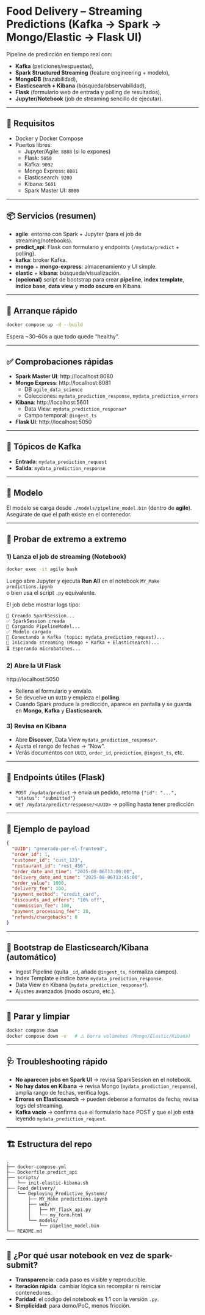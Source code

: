 # Food Delivery – Streaming Predictions (Kafka → Spark → Mongo/Elastic → Flask UI)

Pipeline de predicción en tiempo real con:
- **Kafka** (peticiones/respuestas),
- **Spark Structured Streaming** (feature engineering + modelo),
- **MongoDB** (trazabilidad),
- **Elasticsearch + Kibana** (búsqueda/observabilidad),
- **Flask** (formulario web de entrada y polling de resultados),
- **Jupyter/Notebook** (job de streaming sencillo de ejecutar).

---

## 🧱 Requisitos

- Docker y Docker Compose
- Puertos libres:
  - Jupyter/Agile: `8888` (si lo expones)
  - Flask: `5050`
  - Kafka: `9092`
  - Mongo Express: `8081`
  - Elasticsearch: `9200`
  - Kibana: `5601`
  - Spark Master UI: `8080`

---

## 📦 Servicios (resumen)

- **agile**: entorno con Spark + Jupyter (para el job de streaming/notebooks).
- **predict_api**: Flask con formulario y endpoints (`/mydata/predict` + polling).
- **kafka**: broker Kafka.
- **mongo** + **mongo-express**: almacenamiento y UI simple.
- **elastic** + **kibana**: búsqueda/visualización.
- **(opcional)** script de bootstrap para crear **pipeline**, **index template**, **índice base**, **data view** y **modo oscuro** en Kibana.

---

## 🚀 Arranque rápido

```bash
docker compose up -d --build
```

Espera ~30–60s a que todo quede “healthy”.

---

## ✅ Comprobaciones rápidas

- **Spark Master UI**: http://localhost:8080  
- **Mongo Express**: http://localhost:8081  
  - DB `agile_data_science`
  - Colecciones: `mydata_prediction_response`, `mydata_prediction_errors`
- **Kibana**: http://localhost:5601  
  - Data View: `mydata_prediction_response*`
  - Campo temporal: `@ingest_ts`
- **Flask UI**: http://localhost:5050  

---

## 📡 Tópicos de Kafka

- **Entrada**: `mydata_prediction_request`
- **Salida**: `mydata_prediction_response`

---

## 🔮 Modelo

El modelo se carga desde `./models/pipeline_model.bin` (dentro de **agile**).  
Asegúrate de que el path existe en el contenedor.

---

## 🧪 Probar de extremo a extremo

### 1) Lanza el job de streaming (Notebook)

```bash
docker exec -it agile bash
```

Luego abre Jupyter y ejecuta **Run All** en el notebook `MY_Make predictions.ipynb`  
o bien usa el script `.py` equivalente.

El job debe mostrar logs tipo:

```
🔧 Creando SparkSession...
✅ SparkSession creada
🔧 Cargando PipelineModel...
✅ Modelo cargado
🔌 Conectando a Kafka (topic: mydata_prediction_request)...
🚀 Iniciando streaming (Mongo + Kafka + Elasticsearch)...
⏳ Esperando microbatches...
```

### 2) Abre la UI Flask

http://localhost:5050  
- Rellena el formulario y envíalo.  
- Se devuelve un `UUID` y empieza el **polling**.  
- Cuando Spark produce la predicción, aparece en pantalla y se guarda en **Mongo**, **Kafka** y **Elasticsearch**.

### 3) Revisa en Kibana

- Abre **Discover**, Data View `mydata_prediction_response*`.
- Ajusta el rango de fechas → “Now”.
- Verás documentos con `UUID`, `order_id`, `prediction`, `@ingest_ts`, etc.

---

## 🧰 Endpoints útiles (Flask)

- `POST /mydata/predict` → envía un pedido, retorna `{"id": "...", "status": "submitted"}`  
- `GET /mydata/predict/response/<UUID>` → polling hasta tener predicción

---

## 🧪 Ejemplo de payload

```json
{
  "UUID": "generado-por-el-frontend",
  "order_id": 1,
  "customer_id": "cust_123",
  "restaurant_id": "rest_456",
  "order_date_and_time": "2025-08-06T13:00:00",
  "delivery_date_and_time": "2025-08-06T13:45:00",
  "order_value": 1000,
  "delivery_fee": 100,
  "payment_method": "credit_card",
  "discounts_and_offers": "10% off",
  "commission_fee": 100,
  "payment_processing_fee": 20,
  "refunds/chargebacks": 0
}
```

---

## 🧩 Bootstrap de Elasticsearch/Kibana (automático)

- Ingest Pipeline (quita `_id`, añade `@ingest_ts`, normaliza campos).
- Index Template e índice base `mydata_prediction_response`.
- Data View en Kibana (`mydata_prediction_response*`).
- Ajustes avanzados (modo oscuro, etc.).

---

## 🧹 Parar y limpiar

```bash
docker compose down
docker compose down -v   # ⚠️ borra volúmenes (Mongo/Elastic/Kibana)
```

---

## 🩺 Troubleshooting rápido

- **No aparecen jobs en Spark UI** → revisa SparkSession en el notebook.
- **No hay datos en Kibana** → revisa Mongo (`mydata_prediction_response`), amplía rango de fechas, verifica logs.
- **Errores en Elasticsearch** → pueden deberse a formatos de fecha; revisa logs del streaming.
- **Kafka vacío** → confirma que el formulario hace POST y que el job está leyendo `mydata_prediction_request`.

---

## 🏗️ Estructura del repo

```
.
├── docker-compose.yml
├── Dockerfile.predict_api
├── scripts/
│   └── init-elastic-kibana.sh
├── Food_delivery/
│   └── Deploying_Predictive_Systems/
│       ├── MY_Make predictions.ipynb
│       ├── web/
│       │   ├── MY_flask_api.py
│       │   └── my_form.html
│       └── models/
│           └── pipeline_model.bin
└── README.md
```

---

## 🧭 ¿Por qué usar notebook en vez de spark-submit?

- **Transparencia**: cada paso es visible y reproducible.  
- **Iteración rápida**: cambiar lógica sin recompilar ni reiniciar contenedores.  
- **Paridad**: el código del notebook es 1:1 con la versión `.py`.  
- **Simplicidad**: para demo/PoC, menos fricción.